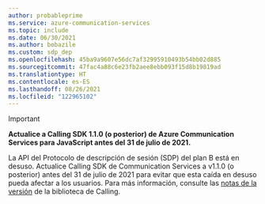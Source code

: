 ```yaml
---
author: probableprime
ms.service: azure-communication-services
ms.topic: include
ms.date: 06/30/2021
ms.author: bobazile
ms.custom: sdp_dep
ms.openlocfilehash: 45ba9a9607e56dc7af32995910493b54bb02d885
ms.sourcegitcommit: 47fac4a88c6e23fb2aee8ebb093f15d8b19819ad
ms.translationtype: HT
ms.contentlocale: es-ES
ms.lasthandoff: 08/26/2021
ms.locfileid: "122965102"
---
```

> [!IMPORTANT]
> **Actualice a Calling SDK 1.1.0 (o posterior) de Azure Communication Services para JavaScript antes del 31 de julio de 2021.**
>
> La API del Protocolo de descripción de sesión (SDP) del plan B está en desuso. Actualice Calling SDK de Communication Services a v1.1.0 (o posterior) antes del 31 de julio de 2021 para evitar que esta caída en desuso pueda afectar a los usuarios. Para más información, consulte las [notas de la versión](https://github.com/Azure/Communication/blob/master/releasenotes/acs-javascript-calling-library-release-notes.md#v110-2021-06-17) de la biblioteca de Calling.
